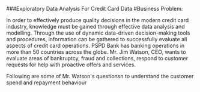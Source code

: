 ###Exploratory Data Analysis For Credit Card Data
#Business Problem:

In order to effectively produce quality decisions in the modern credit card industry, knowledge must be gained through effective data analysis and modelling. Through the use of dynamic data-driven decision-making tools and procedures, information can be gathered to successfully evaluate all aspects of credit card operations. PSPD Bank has banking operations in more than 50 countries across the globe. Mr. Jim Watson, CEO, wants to evaluate areas of bankruptcy, fraud and collections, respond to customer requests for help with proactive offers and services.

Following are some of Mr. Watson's questionsn to understand the customer spend and repayment behaviour
